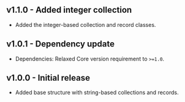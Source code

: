 ## v1.1.0 - Added integer collection
- Added the integer-based collection and record classes.

## v1.0.1 - Dependency update
- Dependencies: Relaxed Core version requirement to `>=1.0`.

## v1.0.0 - Initial release
- Added base structure with string-based collections and records.
